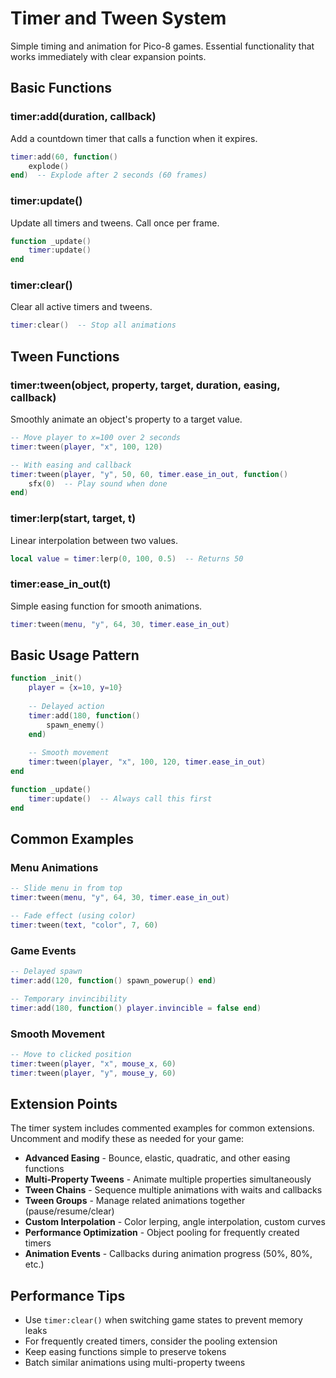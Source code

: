 # Timer and Tween System

Simple timing and animation for Pico-8 games. Essential functionality that works immediately with clear expansion points.

## Basic Functions

### timer:add(duration, callback)
Add a countdown timer that calls a function when it expires.

```lua
timer:add(60, function() 
    explode() 
end)  -- Explode after 2 seconds (60 frames)
```

### timer:update()
Update all timers and tweens. Call once per frame.

```lua
function _update()
    timer:update()
end
```

### timer:clear()
Clear all active timers and tweens.

```lua
timer:clear()  -- Stop all animations
```

## Tween Functions

### timer:tween(object, property, target, duration, easing, callback)
Smoothly animate an object's property to a target value.

```lua
-- Move player to x=100 over 2 seconds
timer:tween(player, "x", 100, 120)

-- With easing and callback
timer:tween(player, "y", 50, 60, timer.ease_in_out, function()
    sfx(0)  -- Play sound when done
end)
```

### timer:lerp(start, target, t)
Linear interpolation between two values.

```lua
local value = timer:lerp(0, 100, 0.5)  -- Returns 50
```

### timer:ease_in_out(t)
Simple easing function for smooth animations.

```lua
timer:tween(menu, "y", 64, 30, timer.ease_in_out)
```

## Basic Usage Pattern

```lua
function _init()
    player = {x=10, y=10}
    
    -- Delayed action
    timer:add(180, function()
        spawn_enemy()
    end)
    
    -- Smooth movement
    timer:tween(player, "x", 100, 120, timer.ease_in_out)
end

function _update()
    timer:update()  -- Always call this first
end
```

## Common Examples

### Menu Animations
```lua
-- Slide menu in from top
timer:tween(menu, "y", 64, 30, timer.ease_in_out)

-- Fade effect (using color)
timer:tween(text, "color", 7, 60)
```

### Game Events
```lua
-- Delayed spawn
timer:add(120, function() spawn_powerup() end)

-- Temporary invincibility
timer:add(180, function() player.invincible = false end)
```

### Smooth Movement
```lua
-- Move to clicked position
timer:tween(player, "x", mouse_x, 60)
timer:tween(player, "y", mouse_y, 60)
```

## Extension Points

The timer system includes commented examples for common extensions. Uncomment and modify these as needed for your game:

- **Advanced Easing** - Bounce, elastic, quadratic, and other easing functions
- **Multi-Property Tweens** - Animate multiple properties simultaneously
- **Tween Chains** - Sequence multiple animations with waits and callbacks
- **Tween Groups** - Manage related animations together (pause/resume/clear)
- **Custom Interpolation** - Color lerping, angle interpolation, custom curves
- **Performance Optimization** - Object pooling for frequently created timers
- **Animation Events** - Callbacks during animation progress (50%, 80%, etc.)

## Performance Tips

- Use `timer:clear()` when switching game states to prevent memory leaks
- For frequently created timers, consider the pooling extension
- Keep easing functions simple to preserve tokens
- Batch similar animations using multi-property tweens
